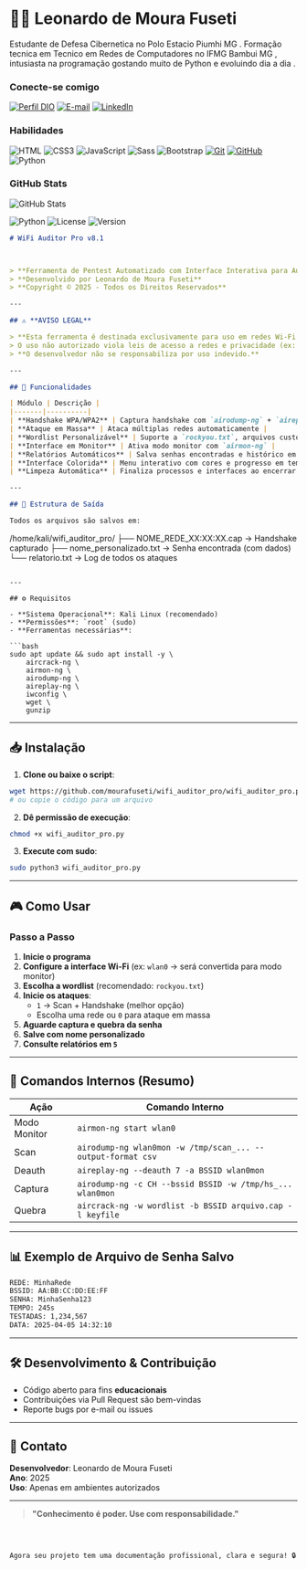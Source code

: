 # 👋🏻 Leonardo de Moura Fuseti

Estudante de Defesa Cibernetica no Polo Estacio Piumhi MG . Formação tecnica em Tecnico em Redes de Computadores no IFMG Bambui MG , intusiasta na programação gostando muito de Python e evoluindo dia a dia .

### Conecte-se comigo

[![Perfil DIO](https://img.shields.io/badge/-Meu%20Perfil%20na%20DIO-30A3DC?style=for-the-badge)](https://www.dio.me/users/mourafuseti)
[![E-mail](https://img.shields.io/badge/-Email-000?style=for-the-badge&logo=microsoft-outlook&logoColor=E94D5F)](mailto:mourafuseti@gmail.com)
[![LinkedIn](https://img.shields.io/badge/-LinkedIn-000?style=for-the-badge&logo=linkedin&logoColor=30A3DC)](https://www.linkedin.com/in/leonardo-moura-fuseti-4052b0359/)

### Habilidades

![HTML](https://img.shields.io/badge/HTML-000?style=for-the-badge&logo=html5&logoColor=30A3DC)
![CSS3](https://img.shields.io/badge/CSS3-000?style=for-the-badge&logo=css3&logoColor=E94D5F)
![JavaScript](https://img.shields.io/badge/JavaScript-000?style=for-the-badge&logo=javascript&logoColor=F0DB4F)
![Sass](https://img.shields.io/badge/SASS-000?style=for-the-badge&logo=sass&logoColor=CD6799)
![Bootstrap](https://img.shields.io/badge/bootstrap-000?style=for-the-badge&logo=bootstrap&logoColor=553C7B)
[![Git](https://img.shields.io/badge/Git-000?style=for-the-badge&logo=git&logoColor=E94D5F)](https://git-scm.com/doc)
[![GitHub](https://img.shields.io/badge/GitHub-000?style=for-the-badge&logo=github&logoColor=30A3DC)](https://docs.github.com/)
![Python](https://img.shields.io/badge/python-3.8%2B-blue)

### GitHub Stats

![GitHub Stats](https://github-readme-stats.vercel.app/api?username=mourafuseti&theme=transparent&bg_color=000&border_color=30A3DC&show_icons=true&icon_color=30A3DC&title_color=E94D5F&text_color=FFF)

![Python](https://img.shields.io/badge/python-3.8%2B-blue)
![License](https://img.shields.io/badge/license-Custom-red)
![Version](https://img.shields.io/badge/version-8.1-green)
```markdown
# WiFi Auditor Pro v8.1



> **Ferramenta de Pentest Automatizado com Interface Interativa para Auditoria de Redes Wi-Fi (WPA/WPA2/WPS)**  
> **Desenvolvido por Leonardo de Moura Fuseti**  
> **Copyright © 2025 - Todos os Direitos Reservados**

---

## ⚠️ **AVISO LEGAL**

> **Esta ferramenta é destinada exclusivamente para uso em redes Wi-Fi que você possui ou tem autorização explícita para testar.**  
> O uso não autorizado viola leis de acesso a redes e privacidade (ex: Lei Geral de Proteção de Dados - LGPD no Brasil, Computer Misuse Act, etc).  
> **O desenvolvedor não se responsabiliza por uso indevido.**

---

## 🚀 Funcionalidades

| Módulo | Descrição |
|-------|----------|
| **Handshake WPA/WPA2** | Captura handshake com `airodump-ng` + `aireplay-ng` e quebra com `aircrack-ng` |
| **Ataque em Massa** | Ataca múltiplas redes automaticamente |
| **Wordlist Personalizável** | Suporte a `rockyou.txt`, arquivos customizados ou download automático |
| **Interface em Monitor** | Ativa modo monitor com `airmon-ng` |
| **Relatórios Automáticos** | Salva senhas encontradas e histórico em `/home/kali/wifi_auditor_pro` |
| **Interface Colorida** | Menu interativo com cores e progresso em tempo real |
| **Limpeza Automática** | Finaliza processos e interfaces ao encerrar (`Ctrl+C`) |

---

## 📁 Estrutura de Saída

Todos os arquivos são salvos em:

```
/home/kali/wifi_auditor_pro/
├── NOME_REDE_XX:XX:XX.cap        → Handshake capturado
├── nome_personalizado.txt        → Senha encontrada (com dados)
└── relatorio.txt                 → Log de todos os ataques
```

---

## ⚙️ Requisitos

- **Sistema Operacional**: Kali Linux (recomendado)
- **Permissões**: `root` (sudo)
- **Ferramentas necessárias**:

```bash
sudo apt update && sudo apt install -y \
    aircrack-ng \
    airmon-ng \
    airodump-ng \
    aireplay-ng \
    iwconfig \
    wget \
    gunzip
```

---

## 📥 Instalação

1. **Clone ou baixe o script**:

```bash
wget https://github.com/mourafuseti/wifi_auditor_pro/wifi_auditor_pro.py
# ou copie o código para um arquivo
```

2. **Dê permissão de execução**:

```bash
chmod +x wifi_auditor_pro.py
```

3. **Execute com sudo**:

```bash
sudo python3 wifi_auditor_pro.py
```

---

## 🎮 Como Usar

### Passo a Passo

1. **Inicie o programa**
2. **Configure a interface Wi-Fi** (ex: `wlan0` → será convertida para modo monitor)
3. **Escolha a wordlist** (recomendado: `rockyou.txt`)
4. **Inicie os ataques**:
   - `1` → Scan + Handshake (melhor opção)
   - Escolha uma rede ou `0` para ataque em massa
5. **Aguarde captura e quebra da senha**
6. **Salve com nome personalizado**
7. **Consulte relatórios em `5`**

---

## 🔧 Comandos Internos (Resumo)

| Ação | Comando Interno |
|------|-----------------|
| Modo Monitor | `airmon-ng start wlan0` |
| Scan | `airodump-ng wlan0mon -w /tmp/scan_... --output-format csv` |
| Deauth | `aireplay-ng --deauth 7 -a BSSID wlan0mon` |
| Captura | `airodump-ng -c CH --bssid BSSID -w /tmp/hs_... wlan0mon` |
| Quebra | `aircrack-ng -w wordlist -b BSSID arquivo.cap -l keyfile` |

---

## 📊 Exemplo de Arquivo de Senha Salvo

```txt
REDE: MinhaRede
BSSID: AA:BB:CC:DD:EE:FF
SENHA: MinhaSenha123
TEMPO: 245s
TESTADAS: 1,234,567
DATA: 2025-04-05 14:32:10
```

---

## 🛠️ Desenvolvimento & Contribuição

- Código aberto para fins **educacionais**
- Contribuições via Pull Request são bem-vindas
- Reporte bugs por e-mail ou issues

---

## 📧 Contato

**Desenvolvedor**: Leonardo de Moura Fuseti  
**Ano**: 2025  
**Uso**: Apenas em ambientes autorizados

---

> **"Conhecimento é poder. Use com responsabilidade."**
```



Agora seu projeto tem uma documentação profissional, clara e segura! 🔒
```
